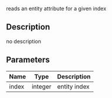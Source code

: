 reads an entity attribute for a given index



## Description
no description
## Parameters

<table>
<thead>
	<tr>
		<th>Name</th>
		<th>Type</th>
		<th>Description</th>
	</tr>
</thead>
<tr>
	<td>index</td>
	<td><div class='bg-orange-800 px-2 py-px text-white rounded-sm'>integer</div></td>
	<td>entity index</td>
</tr>
</table>
